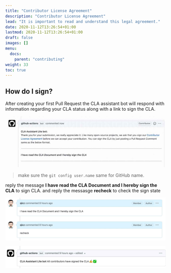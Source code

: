 ```yaml
---
title: "Contributor License Agreement"
description: "Contributor License Agreement"
lead: "It is important to read and understand this legal agreement."
date: 2020-11-12T13:26:54+01:00
lastmod: 2020-11-12T13:26:54+01:00
draft: false
images: []
menu:
  docs:
    parent: "contributing"
weight: 33
toc: true
---
```


## How do I sign?

After creating your first Pull Request the CLA assistant bot will respond with information regarding your CLA status along with a link to sign the CLA.

![CLAassistant Tips](cla-tips.jpg)

> make sure the `git config user.name` same for GitHub name.

reply the message **I have read the CLA Document and I hereby sign the CLA** to sign CLA. and reply the messasge **recheck** to check the sign state

![Reply Message](reply-message.jpg)

![CLA signed](cla-signed.jpg)
